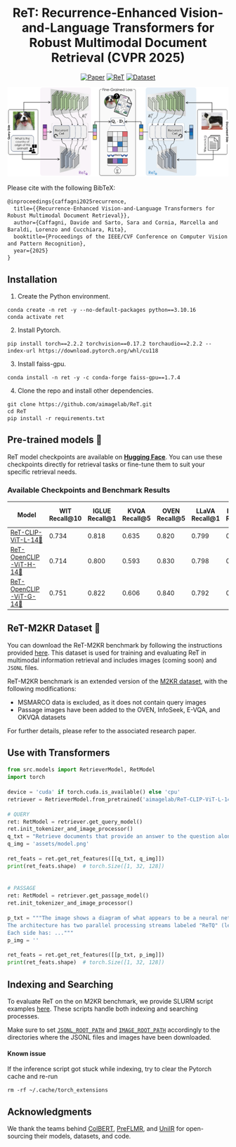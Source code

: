 <div align="center">
  <h1>ReT: Recurrence-Enhanced Vision-and-Language Transformers for Robust Multimodal Document Retrieval (CVPR 2025) </h1>
</div>

<div align="center">
  
  [![Paper](https://img.shields.io/badge/Paper-arxiv.2503.15621-B31B1B.svg)](https://www.arxiv.org/abs/2503.01980)
  [![ReT](https://img.shields.io/badge/Checkpoints-🤗%20ReT-blue)](https://huggingface.co/collections/aimagelab/ret-67e15d4f9c60664d08ff8747)
  [![Dataset](https://img.shields.io/badge/Dataset-🤗%20ReT--M2KR-blue)](https://huggingface.co/datasets/aimagelab/ReT-M2KR)


</div>

<p align="center">
  <img src="assets/model.png" alt="ReT" width="840" />
</p> 

Please cite with the following BibTeX:
```
@inproceedings{caffagni2025recurrence,
  title={{Recurrence-Enhanced Vision-and-Language Transformers for Robust Multimodal Document Retrieval}},
  author={Caffagni, Davide and Sarto, Sara and Cornia, Marcella and Baraldi, Lorenzo and Cucchiara, Rita},
  booktitle={Proceedings of the IEEE/CVF Conference on Computer Vision and Pattern Recognition},
  year={2025}
}
```
## Installation
1. Create the Python environment.
```
conda create -n ret -y --no-default-packages python==3.10.16
conda activate ret
```
2. Install Pytorch.
```
pip install torch==2.2.2 torchvision==0.17.2 torchaudio==2.2.2 --index-url https://download.pytorch.org/whl/cu118
```
3. Install faiss-gpu.
```
conda install -n ret -y -c conda-forge faiss-gpu==1.7.4
```
4. Clone the repo and install other dependencies.
```
git clone https://github.com/aimagelab/ReT.git
cd ReT
pip install -r requirements.txt
```


## Pre-trained models 🤗
ReT model checkpoints are available on [**Hugging Face**](https://huggingface.co/collections/aimagelab/ret-67e15d4f9c60664d08ff8747).
You can use these checkpoints directly for retrieval tasks or fine-tune them to suit your specific retrieval needs.

### Available Checkpoints and Benchmark Results
| Model         | WIT Recall@10 | IGLUE Recall@1 | KVQA Recall@5 | OVEN Recall@5 | LLaVA Recall@1 | InfoSeek Recall@5 | InfoSeek Pseudo Recall@5 | EVQA Recall@5 | EVQA Pseudo Recall@5 | OKVQA Recall@5 | OKVQA Pseudo Recall@5 |
|---------------|---------------|----------------|------------------|---------------|----------------|---------------|----------------------|----------------|-----------------------|-------------------|--------------------------|
| [ReT-CLIP-ViT-L-14🤗](https://huggingface.co/aimagelab/ReT-CLIP-ViT-L-14) | 0.734         | 0.818          | 0.635         | 0.820            | 0.799         | 0.470          | 0.605         | 0.445                | 0.579          | 0.202                 | 0.662             |
| [ReT-OpenCLIP-ViT-H-14🤗](https://huggingface.co/aimagelab/ReT-OpenCLIP-ViT-H-14) | 0.714         | 0.800          | 0.593         | 0.830            | 0.798         | 0.473          | 0.607         | 0.448                | 0.578          | 0.182                 | 0.634             |
| [ReT-OpenCLIP-ViT-G-14🤗](https://huggingface.co/aimagelab/ReT-OpenCLIP-ViT-G-14) | 0.751         | 0.822          | 0.606         | 0.840            | 0.792         | 0.520          | 0.625         | 0.486                | 0.602          | 0.190                 | 0.638             |


## ReT-M2KR Dataset 🤗

You can download the ReT-M2KR benchmark by following the instructions provided [here](https://huggingface.co/datasets/aimagelab/ReT-M2KR). 
This dataset is used for training and evaluating ReT in multimodal information retrieval and includes images (coming soon) and `JSONL` files.

ReT-M2KR benchmark is an extended version of the [M2KR dataset](https://huggingface.co/datasets/BByrneLab/multi_task_multi_modal_knowledge_retrieval_benchmark_M2KR), with the following modifications:

- MSMARCO data is excluded, as it does not contain query images
- Passage images have been added to the OVEN, InfoSeek, E-VQA, and OKVQA datasets

For further details, please refer to the associated research paper.



## Use with Transformers
```python
from src.models import RetrieverModel, RetModel
import torch

device = 'cuda' if torch.cuda.is_available() else 'cpu'
retriever = RetrieverModel.from_pretrained('aimagelab/ReT-CLIP-ViT-L-14', device_map=device)

# QUERY
ret: RetModel = retriever.get_query_model()
ret.init_tokenizer_and_image_processor()
q_txt = "Retrieve documents that provide an answer to the question alongside the image: What is the content of the image?"
q_img = 'assets/model.png'

ret_feats = ret.get_ret_features([[q_txt, q_img]])
print(ret_feats.shape)  # torch.Size([1, 32, 128])


# PASSAGE
ret: RetModel = retriever.get_passage_model()
ret.init_tokenizer_and_image_processor()

p_txt = """The image shows a diagram of what appears to be a neural network architecture using a fine-grained loss approach for multimodal learning.
The architecture has two parallel processing streams labeled "ReTQ" (left side, in purple) and "ReTD" (right side, in blue).
Each side has: ..."""
p_img = ''

ret_feats = ret.get_ret_features([[p_txt, p_img]])
print(ret_feats.shape)  # torch.Size([1, 32, 128])
```

## Indexing and Searching
To evaluate ReT on the on M2KR benchmark, we provide SLURM script examples [here](./scripts). These scripts handle both indexing and searching processes.

Make sure to set [`JSONL_ROOT_PATH`](https://github.com/aimagelab/ReT/blob/88abe2461106b07a047d57ccba32b7d2af52e3e1/scripts/inference_m2kr_large.sh#L37) and [`IMAGE_ROOT_PATH`](https://github.com/aimagelab/ReT/blob/88abe2461106b07a047d57ccba32b7d2af52e3e1/scripts/inference_m2kr_large.sh#L60) accordingly to the directories where the JSONL files and images have been downloaded.

#### Known issue
If the inference script got stuck while indexing, try to clear the Pytorch cache and re-run
```
rm -rf ~/.cache/torch_extensions  
```





## Acknowledgments
We thank the teams behind [ColBERT](https://github.com/stanford-futuredata/ColBERT), [PreFLMR](https://github.com/LinWeizheDragon/FLMR), and [UniIR](https://github.com/TIGER-AI-Lab/UniIR) for open-sourcing their models, datasets, and code.
